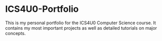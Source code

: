 # ICS4U0-Portfolio
This is my personal portfolio for the ICS4U0 Computer Science course. It contains my most important projects as well as detailed tutorials on major concepts.
